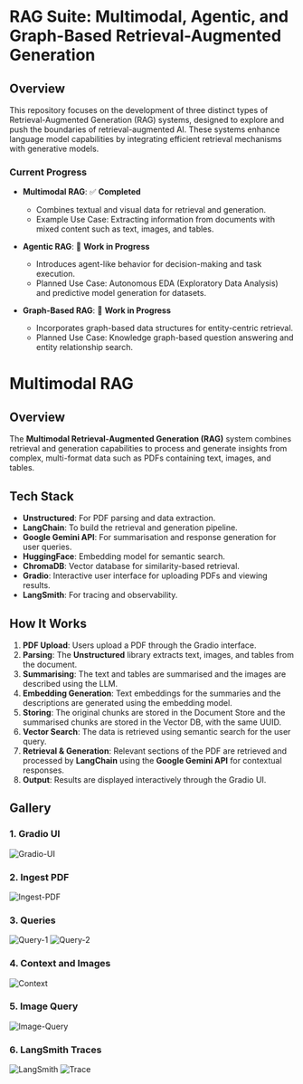 # **RAG Suite: Multimodal, Agentic, and Graph-Based Retrieval-Augmented Generation**

## **Overview**
This repository focuses on the development of three distinct types of Retrieval-Augmented Generation (RAG) systems, designed to explore and push the boundaries of retrieval-augmented AI. These systems enhance language model capabilities by integrating efficient retrieval mechanisms with generative models.

### **Current Progress**
- **Multimodal RAG**: ✅ **Completed**
  - Combines textual and visual data for retrieval and generation.
  - Example Use Case: Extracting information from documents with mixed content such as text, images, and tables.
  
- **Agentic RAG**: 🚧 **Work in Progress**
  - Introduces agent-like behavior for decision-making and task execution.
  - Planned Use Case: Autonomous EDA (Exploratory Data Analysis) and predictive model generation for datasets.

- **Graph-Based RAG**: 🚧 **Work in Progress**
  - Incorporates graph-based data structures for entity-centric retrieval.
  - Planned Use Case: Knowledge graph-based question answering and entity relationship search.

# **Multimodal RAG**

## **Overview**
The **Multimodal Retrieval-Augmented Generation (RAG)** system combines retrieval and generation capabilities to process and generate insights from complex, multi-format data such as PDFs containing text, images, and tables.

## **Tech Stack**
- **Unstructured**: For PDF parsing and data extraction.
- **LangChain**: To build the retrieval and generation pipeline.
- **Google Gemini API**: For summarisation and response generation for user queries.
- **HuggingFace**: Embedding model for semantic search.
- **ChromaDB**: Vector database for similarity-based retrieval.
- **Gradio**: Interactive user interface for uploading PDFs and viewing results.
- **LangSmith**: For tracing and observability.

## **How It Works**
1. **PDF Upload**: Users upload a PDF through the Gradio interface.
2. **Parsing**: The **Unstructured** library extracts text, images, and tables from the document.
3. **Summarising**: The text and tables are summarised and the images are described using the LLM.
4. **Embedding Generation**: Text embeddings for the summaries and the descriptions are generated using the embedding model.
5. **Storing**: The original chunks are stored in the Document Store and the summarised chunks are stored in the Vector DB, with the same UUID.
6. **Vector Search**: The data is retrieved using semantic search for the user query. 
7. **Retrieval & Generation**: Relevant sections of the PDF are retrieved and processed by **LangChain** using the **Google Gemini API** for contextual responses.
8. **Output**: Results are displayed interactively through the Gradio UI.

## **Gallery**
### 1. Gradio UI
![Gradio-UI](MultiModal-RAG/screenshots/Gradio-UI.png)

### 2. Ingest PDF
![Ingest-PDF](MultiModal-RAG/screenshots/Ingest-PDF.png)

### 3. Queries
![Query-1](MultiModal-RAG/screenshots/Query-1.png)
![Query-2](MultiModal-RAG/screenshots/Query-2.png)
   
### 4. Context and Images
![Context](MultiModal-RAG/screenshots/Context-and-Images.png)

### 5. Image Query
![Image-Query](MultiModal-RAG/screenshots/Image-Query.png)
   
### 6. LangSmith Traces
![LangSmith](MultiModal-RAG/screenshots/LangSmith.png)
![Trace](MultiModal-RAG/screenshots/Traces.png)
    
